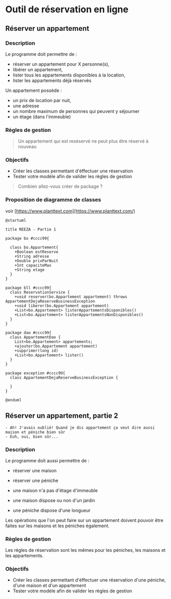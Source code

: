 # Outil de réservation en ligne

## Réserver un appartement

### Description

Le programme doit permettre de :

* réserver un appartement pour X personne(s),
* libérer un appartement,
* lister tous les appartements disponibles à la location,
* lister les appartements déjà réservés

Un appartement possède :

* un prix de location par nuit,
* une adresse
* un nombre maximum de personnes qui peuvent y séjourner
* un étage (dans l'immeuble)

### Règles de gestion

> Un appartement qui est reséservé ne peut plus être réservé à nouveau

### Objectifs

* Créer les classes permettant d'éffectuer une réservation
* Tester votre modèle afin de valider les règles de gestion

> Combien allez-vous créer de package ?

### Proposition de diagramme de classes

voir [https://www.planttext.com](https://www.planttext.com/)

```puml
@startuml

title REEZA - Partie 1

package bo #cccc99{

  class bo.Appartement{ 
    +Boolean estReserve
    +String adresse
    +Double prixParNuit
    +Int capaciteMax
    +String etage
  }
}

package bll #cccc99{
  class ReservationService {
    +void reserver(bo.Appartement appartement) throws AppartementDejaReserveBusinessException
    +void liberer(bo.Appartement appartement)
    +List<bo.Appartement> listerAppartementsDisponibles()
    +List<bo.Appartement> listerAppartementsNonDisponibles()
  }
}

package dao #cccc99{
  class AppartementDao {
    List<bo.Appartement> appartements;
    +ajouter(bo.Appartement appartement)
    +supprimer(long id)
    +List<bo.Appartement> lister()
  }
}

package exception #cccc99{
  class AppartementDejaReserveBusinessException {
    
  }
}

@enduml
```

## Réserver un appartement, partie 2
```
- Ah! J'avais oublié! Quand je dis appartement ça veut dire aussi maison et péniche bien sûr
- Euh, oui, bien sûr...
```

### Description

Le programme doit aussi permettre de :

* réserver une maison
* réserver une péniche

* une maison n'a pas d'étage d'immeuble
* une maison dispose ou non d'un jardin
* une péniche dispose d'une longueur

Les opérations que l'on peut faire sur un appartement doivent pouvoir être faites sur les maisons et les péniches
également.

### Règles de gestion
Les règles de réservation sont les mêmes pour les péniches, les maisons et les appartements.

### Objectifs
* Créer les classes permettant d'éffectuer une réservation d'une péniche, d'une maison et d'un appartement
* Tester votre modèle afin de valider les règles de gestion

